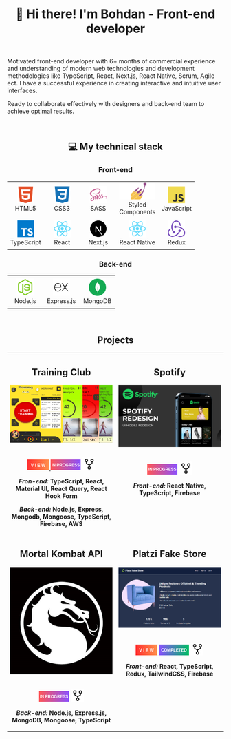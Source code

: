 <h1 align='center'>👋 Hi there! I'm Bohdan - Front-end developer</h1>
<br>
<p>
  Motivated front-end developer with 6+ months of commercial experience and understanding of modern web technologies and development methodologies like TypeScript, React, Next.js, React Native, Scrum, Agile ect. I have a successful experience in creating interactive and intuitive user interfaces. 

Ready to collaborate effectively with designers and back-end team to achieve optimal results.
</p>
<br>
<h2 align='center'>💻 My technical stack</h2>
<h3 align='center'>Front-end</h3>
<table align="center">
  <tr>
    <td align="center" height="70" width="70">
      <img src="images/icons/html5.svg" alt="HTML" width="40" height="40"/>
      <br/>HTML5
    </td>
    <td align="center" height="70" width="70">
      <img src="images/icons/css3.svg" alt="CSS3" width="40" height="40"/>
      <br/>CSS3
    </td>
    <td align="center" height="70" width="70">
      <img src="images/icons/sass.svg" alt="SASS" width="40" height="40"/>
      <br/>SASS
    </td>
    <td align="center" height="70" width="70">
      <img src="images/icons/styled-components.svg" alt="Styled Components" height="40"/>
      <br/>Styled Components
    </td>
    <td align="center" height="70" width="70">
      <img src="images/icons/javascript.svg" alt="JavaScript" width="40" height="40"/>
      <br/>JavaScript
    </td>
  </tr>
  <tr>
    <td align="center" height="70" width="70">
      <img src="images/icons/typescript.svg" alt="TypeScript" width="40" height="40"/>
      <br/>TypeScript
    </td>
    <td align="center" height="70" width="70">
      <img src="images/icons/react.svg" alt="React" width="40" height="40"/>
      <br/>React
    </td>
    <td align="center" height="70" width="70">
      <img src="images/icons/next.svg" alt="React" width="40" height="40"/>
      <br/>Next.js
    </td>
    <td align="center" height="70" width="70">
      <img src="images/icons/react.svg" alt="JavaScript" width="40" height="40"/>
      <br/>React Native
    </td>
    <td align="center" height="70" width="70">
      <img src="images/icons/redux.svg" alt="Redux" width="40" height="40"/>
      <br/>Redux
    </td>
  </tr>
</table>
<h3 align='center'>Back-end</h3>
<table align="center">
  <tr>
    <td align="center" height="70" width="70">
      <img src="images/icons/nodejs.svg" alt="Node.js" width="40" height="40"/>
      <br/>Node.js
    </td>
    <td align="center" height="70" width="70">
      <img src="images/icons/express.svg" alt="Express" width="40" height="40"/>
      <br/>Express.js
    </td>
    <td align="center" height="70" width="70">
      <img src="images/icons/mongodb.svg" alt="PostgreSQL" width="40" height="40"/>
      <br/>MongoDB
    </td>
  </tr>
</table>
<br>
<h2 align="center">Projects</h2>
<table>
<tr style="display: flex;">
  <td width='50%'>
    <h2 align='center'>Training Club</h2>
    <div align='center'>  
      <a href="https://trainingclub.team/" alt="Training Club">
        <img  src='images/training_club.png' alt='Training Club'/>
      </a>
      <br>
      <br>
      <p>
        <a href='https://trainingclub.team/'>
          <img width='50' height='25' src="images/view.png" alt='view'/>
        </a>
        <img width='70' height='25' src="images/in_progress.png" alt='inProgress'/>
        <a href='https://gitlab.com/my-children/TRX_TRAINING'>
          <img src='images/icons/repo.svg' alt='Repo' width='30' height='30' />
        </a>
      </p>
      <p><strong><i>Fron-end: </i> TypeScript, React, Material UI, React Query, React Hook Form </strong></p>
      <p><strong><i>Back-end: </i> Node.js, Express, Mongodb, Mongoose, TypeScript, Firebase, AWS </strong></p>
    </div>
  </td>
  <td width='50%'>
    <h2 align='center'>Spotify</h2>
    <div align='center'>  
      <img src='images/spotify.png' alt='Spotify'/>
      <br>
      <br>
      <p>
        <img width='70' height='25' src="images/in_progress.png" alt='inProgress'/>
        <a href='https://github.com/Maksym-Tkachuk/spotify'>
          <img src='images/icons/repo.svg' alt='Repo' width='30' height='30' />
        </a>
      </p>
      <p><strong><i>Front-end: </i>React Native, TypeScript, Firebase</strong></p>
    </div>
  </td>
</tr>
  <tr style="display: flex;">
    <td width='50%'>
      <h2 align='center'>Mortal Kombat API</h2>
      <div align='center'>  
        <img src='images/mk.png' alt='Mortal Kombat'/>
        <br>
        <br>
        <p>
          <img width='70' height='25' src="images/in_progress.png" alt='inProgress'/>
          <a href='https://github.com/TeeSSkooo/Mortal-Kombat-API'>
            <img src='images/icons/repo.svg' alt='Repo' width='30' height='30' />
          </a>
        </p>
        <p><strong><i>Back-end: </i>Node.js, Express.js, MongoDB, Mongoose, TypeScript</strong></p>
      </div>
    </td>
    <td width='50%'>
      <h2 align='center'>Platzi Fake Store</h2>
      <div align='center'>  
        <a href="https://fake-store-app2023.netlify.app">
          <img src='images/platzi_fake_store.png' alt='Platzi Fake Store'/>
        </a>
        <br>
        <br>
        <p>
          <a href='https://fake-store-app2023.netlify.app' alt="Platzi Fake Store">
            <img width='50' height='25'  src="images/view.png" alt='view'/>
          </a>
          <img width='70' height='25' src="images/completed.png" alt='completed'/>
          <a href='https://github.com/TeeSSkooo/Platzi-Fake-Store'>
            <img src='images/icons/repo.svg' alt='Repo' width='30' height='30' />
          </a>
        </p>
        <p><strong><i>Front-end: </i>React, TypeScript, Redux, TailwindCSS, Firebase</strong></p>
        <br>
        <br>
        <br>  
      </div>
    </td>
  </tr>
</table>
